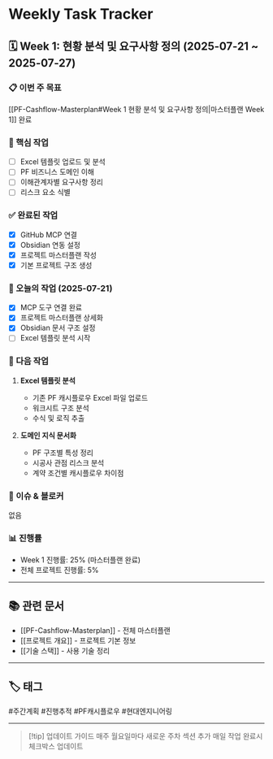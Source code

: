 # Weekly Task Tracker

## 🗓️ Week 1: 현황 분석 및 요구사항 정의 (2025-07-21 ~ 2025-07-27)

### 📋 이번 주 목표
[[PF-Cashflow-Masterplan#Week 1 현황 분석 및 요구사항 정의|마스터플랜 Week 1]] 완료

### 🎯 핵심 작업
- [ ] Excel 템플릿 업로드 및 분석
- [ ] PF 비즈니스 도메인 이해
- [ ] 이해관계자별 요구사항 정리
- [ ] 리스크 요소 식별

### ✅ 완료된 작업
- [x] GitHub MCP 연결
- [x] Obsidian 연동 설정
- [x] 프로젝트 마스터플랜 작성
- [x] 기본 프로젝트 구조 생성

### 📝 오늘의 작업 (2025-07-21)
- [x] MCP 도구 연결 완료
- [x] 프로젝트 마스터플랜 상세화
- [x] Obsidian 문서 구조 설정
- [ ] Excel 템플릿 분석 시작

### 🔄 다음 작업
1. **Excel 템플릿 분석**
   - 기존 PF 캐시플로우 Excel 파일 업로드
   - 워크시트 구조 분석
   - 수식 및 로직 추출

2. **도메인 지식 문서화**
   - PF 구조별 특성 정리
   - 시공사 관점 리스크 분석
   - 계약 조건별 캐시플로우 차이점

### 🚨 이슈 & 블로커
없음

### 📊 진행률
- Week 1 진행률: 25% (마스터플랜 완료)
- 전체 프로젝트 진행률: 5%

---

## 📚 관련 문서
- [[PF-Cashflow-Masterplan]] - 전체 마스터플랜
- [[프로젝트 개요]] - 프로젝트 기본 정보
- [[기술 스택]] - 사용 기술 정리

---

## 🏷️ 태그
#주간계획 #진행추적 #PF캐시플로우 #현대엔지니어링

---

> [!tip] 업데이트 가이드
> 매주 월요일마다 새로운 주차 섹션 추가
> 매일 작업 완료시 체크박스 업데이트